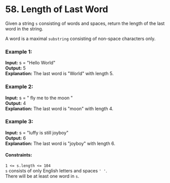 # 58. Length of Last Word

Given a string `s` consisting of words and spaces, return the length of the last word in the string.

A word is a maximal `substring` consisting of non-space characters only.

### Example 1:

**Input:** s = "Hello World" \
**Output:** 5 \
**Explanation:** The last word is "World" with length 5.

### Example 2:

**Input:** s = " fly me to the moon " \
**Output:** 4 \
**Explanation:** The last word is "moon" with length 4.

### Example 3:

**Input:** s = "luffy is still joyboy" \
**Output:** 6 \
**Explanation:** The last word is "joyboy" with length 6.

#### Constraints:

`1 <= s.length <= 104` \
`s` consists of only English letters and spaces `' '`. \
There will be at least one word in `s`.
